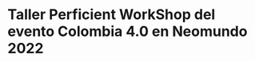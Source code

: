 # Taller Perficient WorkShop del evento Colombia 4.0 en Neomundo 2022
<!---
davidadarme/davidadarme is a ✨ special ✨ repository because its `README.md` (this file) appears on your GitHub profile.
You can click the Preview link to take a look at your changes.
--->
